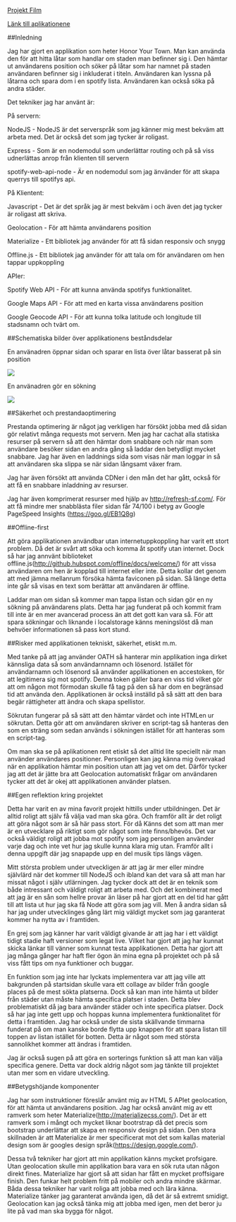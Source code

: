 [Projekt Film](https://www.youtube.com/watch?v=k124yHHJ3PU&feature=youtu.be)

[Länk till aplikationene](http://dagsförkaffe.nu:1337)

##Inledning 
 
Jag har gjort en applikation som heter Honor Your Town. Man kan använda den för att hitta låtar som handlar om staden man befinner sig i. Den hämtar ut användarens position och söker på låtar som har namnet på staden användaren befinner sig i inkluderat i titeln.
Användaren kan lyssna på låtarna och spara dom i en spotify lista. Användaren kan också söka på andra städer. 

Det tekniker jag har använt är:

På servern: 

NodeJS - NodeJS är det serverspråk som jag känner mig mest bekväm att arbeta med. Det är också det som jag tycker är roligast.

Express - Som är en nodemodul som underlättar routing och på så viss udnerlättas anrop från klienten till servern

spotify-web-api-node - Är en nodemodul som jag änvänder för att skapa querrys till spotifys api. 


På Klientent:

Javascript - Det är det språk jag är mest bekväm i och även det jag tycker är roligast att skriva.

Geolocation - För att hämta användarens position

Materialize - Ett bibliotek jag använder för att få sidan responsiv och snygg

Offline.js - Ett bibliotek jag använder för att tala om för användaren om hen tappar uppkoppling


APIer:

Spotify Web API - För att kunna använda spotifys funktionalitet. 

Google Maps API - För att med en karta vissa användarens position

Google Geocode API - För att kunna tolka latitude och longitude till stadsnamn och tvärt om. 

##Schematiska bilder över applikationens beståndsdelar

En använadren öppnar sidan och sparar en lista över låtar basserat på sin position

<img src="1.png">

En använadren gör en sökning 

<img src="2.png">

##Säkerhet och prestandaoptimering 

Prestanda optimering är något jag verkligen har försökt jobba med då sidan gör relativt många requests mot servern. Men jag har cachat alla statiska resurser på servern så att den hämtar dom snabbare och när man som användare besöker sidan en andra gång så laddar den betydligt mycket snabbare. Jag har även en laddnings sida som visas när man loggar in så att användaren ska slippa se när sidan långsamt växer fram. 

Jag har även försökt att använda CDNer i den mån det har gått, också för att få en snabbare inladdning av resurser.

Jag har även komprimerat resurser med hjälp av http://refresh-sf.com/. För att få mindre mer snabblästa filer sidan får 74/100 i betyg av Google PageSpeed Insights (https://goo.gl/EB1Q8g)

##Offline-first

Att göra applikationen användbar utan internetuppkoppling har varit ett stort problem. Då det är svårt att söka och komma åt spotify utan internet. Dock så har jag annvänt biblioteket offline.js(http://github.hubspot.com/offline/docs/welcome/) för att vissa 
användaren om hen är kopplad till internet eller inte. Detta kollar det genom att med jämna mellanrum försöka hämta faviconen på sidan. Så länge detta inte går så visas en text som berättar att användaren är offline.

Laddar man om sidan så kommer man tappa listan och sidan gör en ny sökning på användarens plats. Detta har jag funderat på och kommit fram till inte är en mer avancerad process än att det gott kan vara så. För att spara sökningar och liknande i localstorage känns meningslöst då man behvöer informationen så pass kort stund. 

##Risker med applikationen tekniskt, säkerhet, etiskt m.m.

Med tanke på att jag använder OATH så hanterar min applikation inga dirket kännsliga data så som användarnnamn och lösenord. Istället för användarnamn och lösenord så använder applikationen en accestoken, för att legitimera sig mot spotify. Denna token gäller bara en viss tid vilket gör att om någon mot förmodan skulle få tag på den så har dom en begränsad tid att använda den. Applikationen är också inställd på så sätt att den bara begär rättigheter att ändra och skapa spellistor. 

Sökrutan fungerar på så sätt att den hämtar värdet och inte HTMLen ur sökrutan. Detta gör att om användaren skriver en script-tag så hanteras den som en sträng som sedan används i  sökningen istället för att hanteras som en script-tag. 

Om man ska se på aplikationen rent etiskt så det alltid lite speciellt när man använder användares positioner. Personligen kan jag känna mig övervakad när en applikation hämtar min position utan att jag vet om det. Därför tycker jag att det är jätte bra att Geolocation automatiskt frågar om användaren tycker att det är okej att applikationen använder platsen.

##Egen reflektion kring projektet

Detta har varit en av mina favorit projekt hittills under utbildningen. Det är alltid roligt att själv få välja vad man ska göra. Och framför allt är det roligt att göra något som är så här pass stort. För då Känns det som att man mer är en utvecklare på riktigt som gör något som inte finns/bhevös. Det var också väldigt roligt att jobba mot spotify som jag personligen använder varje dag och inte vet hur jag skulle kunna klara mig utan. Framför allt i denna uppgift där jag snapapde upp en del musik tips längs vägen.  

Mitt största problem under utveckligen är att jag är mer eller mindre självlärd när det kommer till NodeJS och ibland kan det vara så att man har missat något i själv utlärningen. Jag tycker dock att  det  är en teknik som både intressant och väldigt roligt att arbeta med. Och det kombinerat med att jag är en sån som hellre provar än läser på har gjort att en del tid har gått till att lista ut hur jag ska få Node att göra som jag vill. Men å andra sidan så har jag under utvecklinges gång lärt mig väldigt mycket som jag garanterat kommer ha nytta av i framtiden.

En grej som jag känner har varit väldigt givande är att jag har i ett väldigt tidigt stadie haft versioner som legat live. Vilket har gjort att jag har kunnat skicka länkar till vänner som kunnat testa applikationen. Detta har gjort att jag många gånger har haft 
fler ögon än mina egna på projektet och på så viss fått tips om nya funktioner och buggar. 

En funktion som jag inte har lyckats implementera var att jag ville att bakgrunden på startsidan skulle vara ett collage av bilder från google places på de mest sökta platserna. Dock så kan man inte hämta ut bilder från städer utan måste hämta specifica platser i staden. Detta blev problematiskt då jag bara använder städer och inte specifica platser. Dock så har jag inte gett upp och hoppas kunna implementera funktionalitet för detta i framtiden. Jag har också under de sista skällvande timmarna funderat på om man kanske borde flytta upp knappen för att spara listan till toppen av listan istället för botten. Detta är något som med största sannolikhet kommer att ändras i framtiden. 

Jag är också sugen på att göra en sorterings funktion så att man kan välja specifica genere. Detta var dock aldrig något som jag tänkte till projektet utan mer som en vidare utveckling. 


##Betygshöjande komponenter

Jag har som instruktioner föreslår använt mig av HTML 5 APIet geolocation, för att hämta ut användarens position. Jag har också använt mig av ett ramverk som heter Materialize(http://materializecss.com/). Det är ett ramverk som i mångt och mycket liknar bootrstrap då det precis som bootstrap underlättar att skapa en responsiv design på sidan. Den stora skillnaden är att Materialize är mer specificerat mot det som kallas material design som är googles design språk(https://design.google.com/). 

Dessa två tekniker har gjort att min applikation känns mycket profsigare. Utan geolocation skulle min applikation bara vara en sök ruta utan någon direkt fines. Materialize har gjort så att sidan har fått en mycket proffsigare finish. Den funkar helt problem fritt på mobiler och andra mindre skärmar. Båda dessa tekniker har varit roliga att jobba med och lära känna. Materialize tänker jag garanterat använda igen, då det är så extremt smidigt. Geolocation kan jag också tänka mig att jobba med igen, men det beror ju lite på vad man ska bygga för något.  


